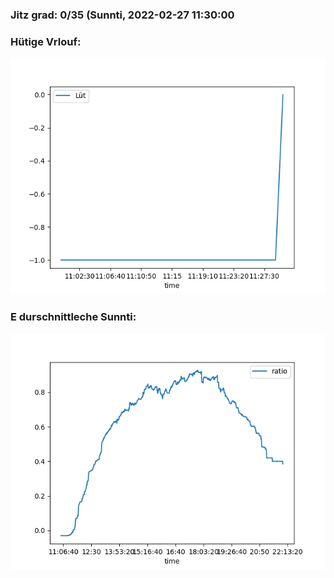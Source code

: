 ### Jitz grad: 0/35 (Sunnti, 2022-02-27 11:30:00

### Hütige Vrlouf:
![Graph](Today.png)

### E durschnittleche Sunnti:
![Graph](Sunnti.png)